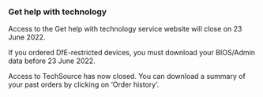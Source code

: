 ### Get help with technology

Access to the Get help with technology service website will close on 23 June 2022.

If you ordered DfE-restricted devices, you must download your BIOS/Admin data before 23 June 2022.

Access to TechSource has now closed. You can download a summary of your past orders by clicking on ‘Order history’.
